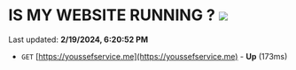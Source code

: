# IS MY WEBSITE RUNNING ? [![](https://img.shields.io/static/v1?label=Sponsor&message=%E2%9D%A4&logo=GitHub&color=%23fe8e86)](https://github.com/sponsors/<username>)

Last updated: **2/19/2024, 6:20:52 PM**

- `GET` [https://youssefservice.me](https://youssefservice.me) - **Up** (173ms)
